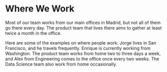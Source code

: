 # Where We Work

Most of our team works from our main offices in Madrid, but not all of them go there every day. The product team that lives there aims to gather at least twice a month in the office.

Here are some of the examples on where people work: Jorge lives in San Francisco, and he travels frequently. Enrique is currently working from Washington. The product team works from home two to three days a week, and Alex from Engineering comes to the office once every two weeks. The Data Science team also work from home occasionally.
